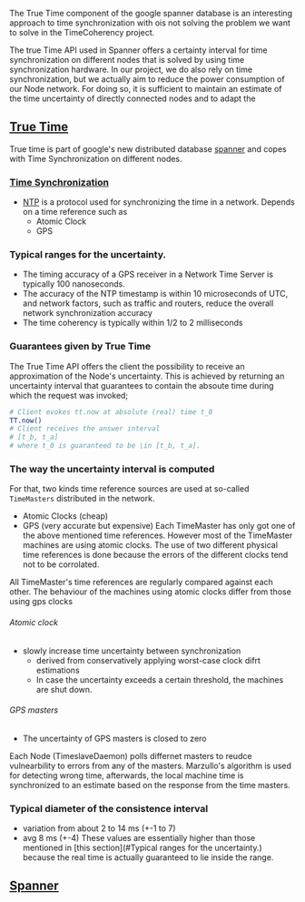 The True Time component of the google spanner database is an interesting approach to time synchronization with ois not solving the problem we want to solve in the TimeCoherency project.

The true Time API used in Spanner offers a certainty interval for time synchronization on different nodes that is solved by using time synchronization hardware.
In our project, we do also rely on time synchronization, but we actually aim to reduce the power consumption of our Node network. For doing so, it is sufficient to maintain an estimate of the time uncertainty of directly connected nodes and to adapt the 


## [True Time](http://static.googleusercontent.com/media/research.google.com/en//archive/spanner-osdi2012.pdf)
True time is part of google's new distributed database [spanner](#spanner) and copes with Time Synchronization on different nodes.

### [Time Synchronization](http://www.endruntechnologies.com/time-synchronization.htm)
- [NTP](http://www.ntp.org/) is a protocol used for synchronizing the time in a network. Depends on a time reference such as
  - Atomic Clock
  - GPS

### Typical ranges for the uncertainty.
- The timing accuracy of a GPS receiver in a Network Time Server is typically 100 nanoseconds.
- The accuracy of the NTP timestamp is within 10 microseconds of UTC, and network factors, such as traffic and routers, reduce the overall network synchronization accuracy 
- The time coherency is typically within 1/2 to 2 milliseconds


### Guarantees given by True Time
The True Time API offers the client the possibility to receive an approximation of the Node's uncertainty.
This is achieved by returning an uncertainty interval that guarantees to contain the absoute time during which the request was invoked;
```bash
# Client evokes tt.now at absolute (real) time t_0
TT.now()
# Client receives the answer interval 
# [t_b, t_a]
# where t_0 is guaranteed to be \in [t_b, t_a].
```
### The way the uncertainty interval is computed
For that, two kinds time reference sources are used at so-called ```TimeMasters``` distributed in the network.
- Atomic Clocks (cheap)
- GPS (very accurate but expensive)
Each TimeMaster has only got one of the above mentioned time references.
However most of the TimeMaster machines are using atomic clocks.
The use of two different physical time references is done because the errors of the different clocks tend not to be corrolated.

All TimeMaster's time references are regularly compared against each other. The behaviour of the machines using atomic clocks differ from those using gps clocks

###### Atomic clock
- slowly increase time uncertainty between synchronization
  - derived from conservatively applying worst-case clock difrt estimations
  - In case the uncertainty exceeds a certain threshold, the machines are shut down.
  
###### GPS masters
- The uncertainty of GPS masters is closed to zero


Each Node (TimeslaveDaemon) polls differnet masters to reudce vulnearbility to errors from any of the masters. Marzullo's algorithm is used for detecting wrong time, afterwards, the local machine time is synchronized to an estimate based on the response from the time masters.

### Typical diameter of the consistence interval
- variation from about 2 to 14 ms (+-1 to 7)
- avg 8 ms (+-4)
These values are essentially higher than those mentioned in [this section](#Typical ranges for the uncertainty.) because the real time is actually guaranteed to lie inside the range.



## [Spanner](http://static.googleusercontent.com/media/research.google.com/en//archive/spanner-osdi2012.pdf)
